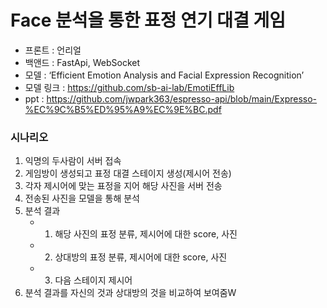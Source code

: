 # Face 분석을 통한 표정 연기 대결 게임
- 프론트 : 언리얼
- 백앤드 : FastApi, WebSocket
- 모델 : ‘Efficient Emotion Analysis and Facial Expression Recognition’
- 모델 링크 : https://github.com/sb-ai-lab/EmotiEffLib
- ppt : https://github.com/jwpark363/espresso-api/blob/main/Expresso-%EC%9C%B5%ED%95%A9%EC%9E%BC.pdf

### 시나리오
1. 익명의 두사람이 서버 접속
2. 게임방이 생성되고 표정 대결 스테이지 생성(제시어 전송)
3. 각자 제시어에 맞는 표정을 지어 해당 사진을 서버 전송
4. 전송된 사진을 모델을 통해 분석
5. 분석 결과
    - 1. 해당 사진의 표정 분류, 제시어에 대한 score, 사진
    - 2. 상대방의 표정 분류, 제시어에 대한 score, 사진
    - 3. 다음 스테이지 제시어
6. 분석 결과를 자신의 것과 상대방의 것을 비교하여 보여줌W